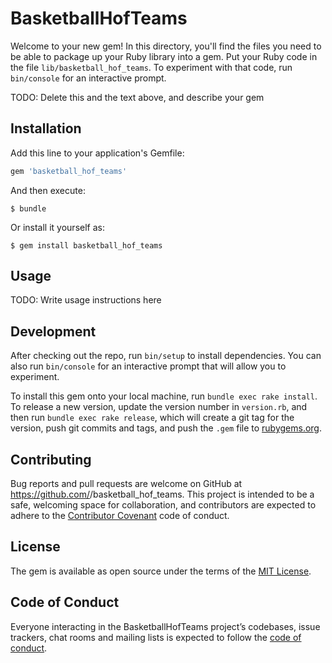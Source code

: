 # BasketballHofTeams

Welcome to your new gem! In this directory, you'll find the files you need to be able to package up your Ruby library into a gem. Put your Ruby code in the file `lib/basketball_hof_teams`. To experiment with that code, run `bin/console` for an interactive prompt.

TODO: Delete this and the text above, and describe your gem

## Installation

Add this line to your application's Gemfile:

```ruby
gem 'basketball_hof_teams'
```

And then execute:

    $ bundle

Or install it yourself as:

    $ gem install basketball_hof_teams

## Usage

TODO: Write usage instructions here

## Development

After checking out the repo, run `bin/setup` to install dependencies. You can also run `bin/console` for an interactive prompt that will allow you to experiment.

To install this gem onto your local machine, run `bundle exec rake install`. To release a new version, update the version number in `version.rb`, and then run `bundle exec rake release`, which will create a git tag for the version, push git commits and tags, and push the `.gem` file to [rubygems.org](https://rubygems.org).

## Contributing

Bug reports and pull requests are welcome on GitHub at https://github.com/<morganpstanley>/basketball_hof_teams. This project is intended to be a safe, welcoming space for collaboration, and contributors are expected to adhere to the [Contributor Covenant](http://contributor-covenant.org) code of conduct.

## License

The gem is available as open source under the terms of the [MIT License](https://opensource.org/licenses/MIT).

## Code of Conduct

Everyone interacting in the BasketballHofTeams project’s codebases, issue trackers, chat rooms and mailing lists is expected to follow the [code of conduct](https://github.com/<morganpstanley>/basketball_hof_teams/blob/master/CODE_OF_CONDUCT.md).
